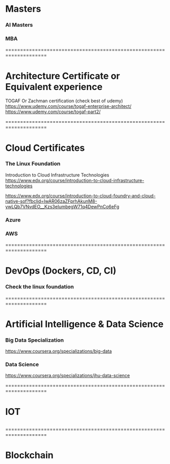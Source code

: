 # Masters
### AI Masters
### MBA
====================================================================

# Architecture Certificate or Equivalent experience
TOGAF Or Zachman certification (check best of udemy) </br>
https://www.udemy.com/course/togaf-enterprise-architect/  </br>
https://www.udemy.com/course/togaf-part2/

====================================================================

# Cloud Certificates

### The Linux Foundation
Introduction to Cloud Infrastructure Technologies <br/>
https://www.edx.org/course/introduction-to-cloud-infrastructure-technologies <br/>

https://www.edx.org/course/introduction-to-cloud-foundry-and-cloud-native-sof?fbclid=IwAR06zaZFprhAkunM8-ywLQb7VNvdEO__Kzs3eIumbegW71q4DewPnCo6eFg

### Azure

### AWS

====================================================================

# DevOps (Dockers, CD, CI)
### Check the linux foundation

====================================================================

# Artificial Intelligence & Data Science

### Big Data Specialization
https://www.coursera.org/specializations/big-data

### Data Science
https://www.coursera.org/specializations/jhu-data-science

====================================================================

# IOT
## 

====================================================================

# Blockchain
